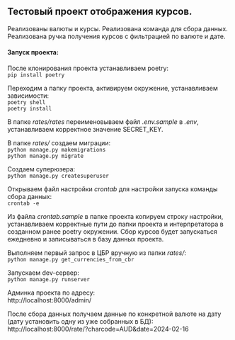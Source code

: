 ## Тестовый проект отображения курсов.
Реализованы валюты и курсы.
Реализована команда для сбора данных.
Реализована ручка получения курсов с фильтрацией по валюте и дате.

#### Запуск проекта:
После клонирования проекта устанавливаем poetry:  
`pip install poetry`

Переходим а папку проекта, активируем окружение, устанавливаем зависимости:  
`poetry shell`  
`poetry install`

В папке *rates/rates* переименовываем файл *.env.sample* в *.env*, устанавливаем корректное значение SECRET_KEY.

В папке *rates/* создаем миграции:  
`python manage.py makemigrations`  
`python manage.py migrate`

Создаем суперюзера:  
`python manage.py createsuperuser`

Открываем файл настройки *crontab* для настройки запуска команды сбора данных:  
`crontab -e`

Из файла *crontab.sample* в папке проекта копируем строку настройки, устанавливаем корректные пути до папки проекта и интерпретатора в созданном ранее poetry окружении. Сбор курсов будет запускаться ежедневно и записываться в базу данных проекта.

Выполняем первый запрос в ЦБР вручную из папки *rates/*:  
`python manage.py get_currencies_from_cbr`

Запускаем dev-сервер:  
`python manage.py runserver`

Админка проекта по адресу:  
http://localhost:8000/admin/

После сбора данных получаем данные по конкретной валюте на дату (дату установить одну из уже собранных в БД):  
http://localhost:8000/rate/?charcode=AUD&date=2024-02-16